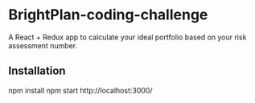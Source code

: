# BrightPlan-coding-challenge
A React + Redux app to calculate your ideal portfolio based on your risk assessment number.

## Installation

npm install
npm start
http://localhost:3000/
